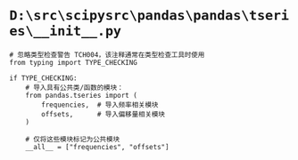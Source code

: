# `D:\src\scipysrc\pandas\pandas\tseries\__init__.py`

```
# 忽略类型检查警告 TCH004，该注释通常在类型检查工具时使用
from typing import TYPE_CHECKING

if TYPE_CHECKING:
    # 导入具有公共类/函数的模块：
    from pandas.tseries import (
        frequencies,  # 导入频率相关模块
        offsets,      # 导入偏移量相关模块
    )

    # 仅将这些模块标记为公共模块
    __all__ = ["frequencies", "offsets"]
```
